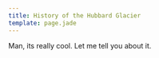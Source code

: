 ```yaml
---
title: History of the Hubbard Glacier
template: page.jade
---
```


Man, its really cool.
Let me tell you about it.
